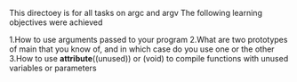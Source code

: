 This directoey is for all tasks on argc and argv
The following learning objectives were achieved

1.How to use arguments passed to your program
2.What are two prototypes of main that you know of, and in which case do you use one or the other
3.How to use __attribute__((unused)) or (void) to compile functions with unused variables or parameters
